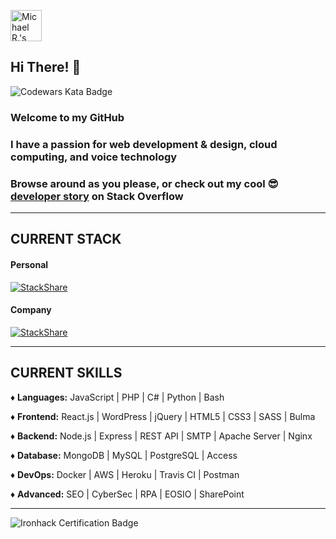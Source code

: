 <a href="https://dev.to/killshot13"><img src="https://d2fltix0v2e0sb.cloudfront.net/dev-badge.svg" alt="Michael R.'s DEV Community Profile" height="50" width="50"></a>

## Hi There! 👋

![Codewars Kata Badge](https://www.codewars.com/users/killshot13/badges/large)

### Welcome to my GitHub

### I have a passion for web development & design, cloud computing, and voice technology

### Browse around as you please, or check out my cool 😎[developer story](https://stackoverflow.com/story/killshot13) on Stack Overflow

---

## CURRENT STACK

#### Personal

[![StackShare](http://img.shields.io/badge/tech-stack-0690fa.svg?style=flat)](https://stackshare.io/killshot13/personal-stack)

#### Company

[![StackShare](http://img.shields.io/badge/tech-stack-0690fa.svg?style=flat)](https://stackshare.io/safe-this-home-llc/main-site-stack)

---

## CURRENT SKILLS

♦ **Languages:** JavaScript | PHP | C# | Python | Bash

♦ **Frontend:** React.js | WordPress | jQuery | HTML5 | CSS3 | SASS | Bulma

♦ **Backend:** Node.js | Express | REST API | SMTP | Apache Server | Nginx

♦ **Database:** MongoDB | MySQL | PostgreSQL | Access

♦ **DevOps:** Docker | AWS | Heroku | Travis CI | Postman

♦ **Advanced:** SEO | CyberSec | RPA | EOSIO | SharePoint

---
![Ironhack Certification Badge](https://api.accredible.com/v1/frontend/credential_website_embed_image/badge/21766030)
